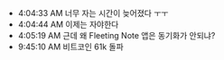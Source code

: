 

- 4:04:33 AM 너무 자는 시간이 늦어졌다 ㅜㅜ
- 4:04:44 AM 이제는 자야한다
- 4:05:19 AM 근데 왜 Fleeting Note 앱은 동기화가 안되냐?
- 9:45:10 AM 비트코인 61k 돌파
